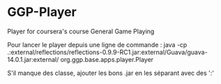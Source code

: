 GGP-Player
==========

Player for coursera's course General Game Playing

Pour lancer le player depuis une ligne de commande : 
java -cp .:external/reflections/reflections-0.9.9-RC1.jar:external/Guava/guava-14.0.1.jar:external/ org.ggp.base.apps.player.Player

S'il manque des classe, ajouter les bons .jar en les séparant avec des ':'
